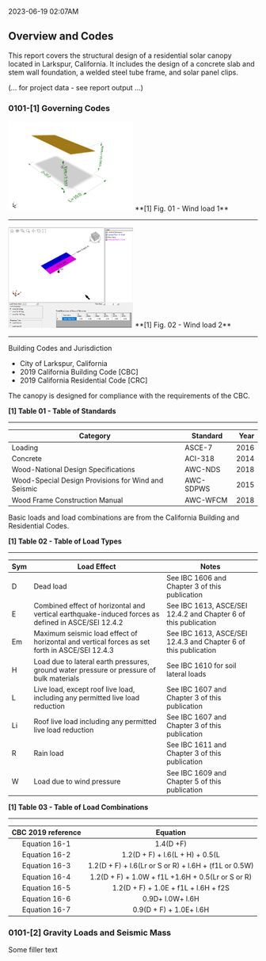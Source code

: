 2023-06-19 02:07AM

## Overview and Codes

This report covers the structural design of a residential solar canopy located in Larkspur, California. It includes the design of a concrete slab and stem wall 
foundation, a welded steel tube frame, and solar panel clips.

(... for project data - see report output ...)


### 0101-[1] Governing Codes

<img src=data/fig1.png width=50% alt=data/fig1.png>
**[1] Fig. 01 - Wind load 1**

-----------

<img src=data/fig2.png width=50% alt=data/fig2.png>
**[1] Fig. 02 - Wind load 2**

-----------

Building Codes and Jurisdiction
- City of Larkspur, California
- 2019 California Building Code [CBC]
- 2019 California Residential Code [CRC]

The canopy is designed for compliance with the requirements of the CBC.


**[1] Table 01 - Table of Standards**

-----------

<table>
<thead>
<tr><th>Category                                           </th><th>Standard  </th><th style="text-align: right;">  Year</th></tr>
</thead>
<tbody>
<tr><td>Loading                                            </td><td>ASCE-7    </td><td style="text-align: right;">  2016</td></tr>
<tr><td>Concrete                                           </td><td>ACI-318   </td><td style="text-align: right;">  2014</td></tr>
<tr><td>Wood-National Design Specifications                </td><td>AWC-NDS   </td><td style="text-align: right;">  2018</td></tr>
<tr><td>Wood-Special Design Provisions for Wind and Seismic</td><td>AWC-SDPWS </td><td style="text-align: right;">  2015</td></tr>
<tr><td>Wood Frame Construction Manual                     </td><td>AWC-WFCM  </td><td style="text-align: right;">  2018</td></tr>
</tbody>
</table>

Basic loads and load combinations are from the California Building and
Residential Codes.


**[1] Table 02 - Table of Load Types**

-----------

<table>
<thead>
<tr><th>Sym  </th><th>Load Effect              </th><th>Notes                              </th></tr>
</thead>
<tbody>
<tr><td>D    </td><td>Dead load                </td><td>See IBC 1606 and Chapter 3 of this
publication                                    </td></tr>
<tr><td>E    </td><td>Combined effect of horizontal and
vertical earthquake-induced forces as
defined in ASCE/SEI 12.4.2                          </td><td>See IBC 1613, ASCE/SEI 12.4.2 and
Chapter 6 of this publication                                    </td></tr>
<tr><td>Em   </td><td>Maximum seismic load effect of
horizontal and vertical forces as set
forth in ASCE/SEI 12.4.3                          </td><td>See IBC 1613, ASCE/SEI 12.4.3 and
Chapter 6 of this publication                                    </td></tr>
<tr><td>H    </td><td>Load due to lateral earth pressures,
ground water pressure or pressure of
bulk materials                          </td><td>See IBC 1610 for soil lateral loads</td></tr>
<tr><td>L    </td><td>Live load, except roof live load,
including any permitted live load
reduction                          </td><td>See IBC 1607 and Chapter 3 of this
publication                                    </td></tr>
<tr><td>Li   </td><td>Roof live load including any permitted
live load reduction                          </td><td>See IBC 1607 and Chapter 3 of this
publication                                    </td></tr>
<tr><td>R    </td><td>Rain load                </td><td>See IBC 1611 and Chapter 3 of this
publication                                    </td></tr>
<tr><td>W    </td><td>Load due to wind pressure</td><td>See IBC 1609 and Chapter 5 of this
publication                                    </td></tr>
</tbody>
</table>


**[1] Table 03 - Table of Load Combinations**

-----------

<table>
<thead>
<tr><th style="text-align: center;"> CBC 2019 reference </th><th style="text-align: center;">                      Equation                       </th></tr>    
</thead>
<tbody>
<tr><td style="text-align: center;">   Equation 16-1    </td><td style="text-align: center;">                      1.4(D +F)                      </td></tr>    
<tr><td style="text-align: center;">   Equation 16-2    </td><td style="text-align: center;">           1.2(D + F) + l.6(L + H) + 0.5(L           </td></tr>    
<tr><td style="text-align: center;">   Equation 16-3    </td><td style="text-align: center;">1.2(D + F) + l.6(Lr or S or R) + l.6H + (f1L or 0.5W)</td></tr>    
<tr><td style="text-align: center;">   Equation 16-4    </td><td style="text-align: center;">  1.2(D + F) + 1.0W + f1L +1.6H + 0.5(Lr or S or R)  </td></tr>    
<tr><td style="text-align: center;">   Equation 16-5    </td><td style="text-align: center;">        1.2(D + F) + 1.0E + f1L + l.6H + f2S         </td></tr>    
<tr><td style="text-align: center;">   Equation 16-6    </td><td style="text-align: center;">                  0.9D+ l.0W+ l.6H                   </td></tr>    
<tr><td style="text-align: center;">   Equation 16-7    </td><td style="text-align: center;">               0.9(D + F) + 1.0E+ l.6H               </td></tr>    
</tbody>
</table>



### 0101-[2] Gravity Loads and Seismic Mass


Some filler text
